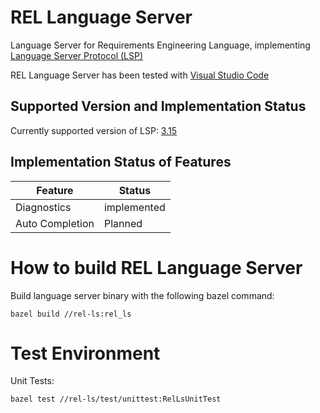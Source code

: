 # REL Language Server

Language Server for Requirements Engineering Language, implementing [Language Server Protocol (LSP)](https://microsoft.github.io/language-server-protocol/)

REL Language Server has been tested with [Visual Studio Code](https://code.visualstudio.com/)

## Supported Version and Implementation Status

Currently supported version of LSP: [3.15](https://microsoft.github.io/language-server-protocol/specifications/specification-3-15/)

## Implementation Status of Features

| Feature         | Status      |
| -------------   |-------------|
| Diagnostics     | implemented |
| Auto Completion | Planned     |


# How to build REL Language Server

Build language server binary with the following bazel command:

```
bazel build //rel-ls:rel_ls
``` 

# Test Environment

Unit Tests:

```
bazel test //rel-ls/test/unittest:RelLsUnitTest
``` 